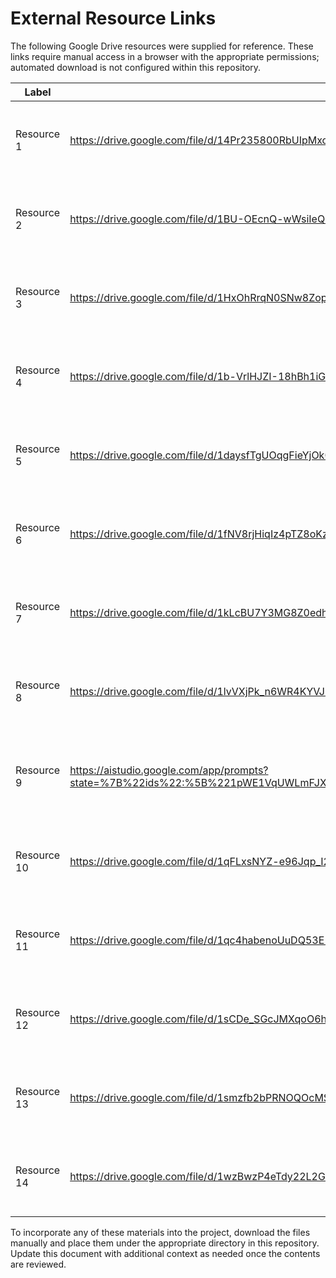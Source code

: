 # External Resource Links

The following Google Drive resources were supplied for reference. These links require
manual access in a browser with the appropriate permissions; automated download is not
configured within this repository.

| Label | Link | Notes |
| --- | --- | --- |
| Resource 1 | https://drive.google.com/file/d/14Pr235800RbUIpMxojNahkCq59jJ9Jqw/view?usp=sharing | Google Drive file provided by the user. |
| Resource 2 | https://drive.google.com/file/d/1BU-OEcnQ-wWsiIeQu3cOqpfpmuHbQh97/view?usp=sharing | Google Drive file provided by the user. |
| Resource 3 | https://drive.google.com/file/d/1HxOhRrqN0SNw8ZopIRS919V32hcjEjNh/view?usp=sharing | Google Drive file provided by the user. |
| Resource 4 | https://drive.google.com/file/d/1b-VrlHJZI-18hBh1iGsqGgHsiObCl8rI/view?usp=sharing | Google Drive file provided by the user. |
| Resource 5 | https://drive.google.com/file/d/1daysfTgUOqgFieYjOk0qp_Me2g1VWs_x/view?usp=sharing | Google Drive file provided by the user. |
| Resource 6 | https://drive.google.com/file/d/1fNV8rjHiqIz4pTZ8oKzkgFgJ7ZBjPxso/view?usp=sharing | Google Drive file provided by the user. |
| Resource 7 | https://drive.google.com/file/d/1kLcBU7Y3MG8Z0edhstp8AO-tNmFvW35D/view?usp=sharing | Google Drive file provided by the user. |
| Resource 8 | https://drive.google.com/file/d/1lvVXjPk_n6WR4KYVJZ0nJeI2cjzOuGOj/view?usp=sharing | Google Drive file provided by the user. |
| Resource 9 | https://aistudio.google.com/app/prompts?state=%7B%22ids%22:%5B%221pWE1VqUWLmFJXkO0rDlEalw_fUgcB1Ln%22%5D,%22action%22:%22open%22,%22userId%22:%22102057048678728737421%22,%22resourceKeys%22:%7B%7D%7D&usp=sharing | Google AI Studio resource provided by the user. |
| Resource 10 | https://drive.google.com/file/d/1qFLxsNYZ-e96Jqp_I2okMCuKBBMg0mZK/view?usp=sharing | Google Drive file provided by the user. |
| Resource 11 | https://drive.google.com/file/d/1qc4habenoUuDQ53E1Yt3tlOY097iOJfD/view?usp=sharing | Google Drive file provided by the user. |
| Resource 12 | https://drive.google.com/file/d/1sCDe_SGcJMXqoO6hCl5NWbNo0webcg2b/view?usp=sharing | Google Drive file provided by the user. |
| Resource 13 | https://drive.google.com/file/d/1smzfb2bPRNOQOcMS2dwRWzVDJMe537DV/view?usp=sharing | Google Drive file provided by the user. |
| Resource 14 | https://drive.google.com/file/d/1wzBwzP4eTdy22L2GePintpmRiZ8BqFZS/view?usp=sharing | Google Drive file provided by the user. |

To incorporate any of these materials into the project, download the files manually and
place them under the appropriate directory in this repository. Update this document with
additional context as needed once the contents are reviewed.
